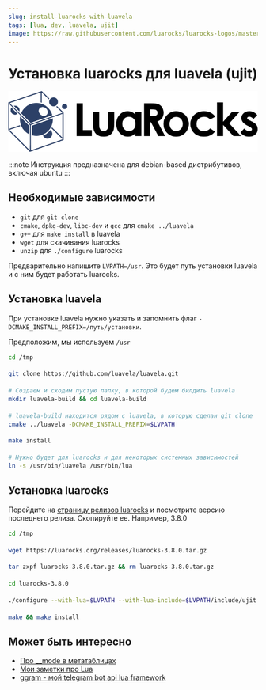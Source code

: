 ```yaml
---
slug: install-luarocks-with-luavela
tags: [lua, dev, luavela, ujit]
image: https://raw.githubusercontent.com/luarocks/luarocks-logos/master/luarocks_new_logo.png
---
```


# Установка luarocks для luavela (ujit)

![luarocks-logo-png](https://raw.githubusercontent.com/luarocks/luarocks-logos/master/luarocks_new_logo.png)

:::note
Инструкция предназначена для debian-based дистрибутивов, включая ubuntu
:::

## Необходимые зависимости

- `git` для `git clone`
- `cmake`, `dpkg-dev`, `libc-dev` и `gcc` для `cmake ../luavela`
- `g++` для `make install` в luavela
- `wget` для скачивания luarocks
- `unzip` для `./configure` luarocks

Предварительно напишите `LVPATH=/usr`. Это будет путь установки luavela и с ним будет работать luarocks.

<!--truncate-->


## Установка luavela

При установке luavela нужно указать и запомнить флаг `-DCMAKE_INSTALL_PREFIX=/путь/установки`.

Предположим, мы используем `/usr`

```bash
cd /tmp

git clone https://github.com/luavela/luavela.git

# Создаем и сходим пустую папку, в которой будем билдить luavela
mkdir luavela-build && cd luavela-build

# luavela-build находится рядом с luavela, в которую сделан git clone
cmake ../luavela -DCMAKE_INSTALL_PREFIX=$LVPATH

make install

# Нужно будет для luarocks и для некоторых системных зависимостей
ln -s /usr/bin/luavela /usr/bin/lua
```

## Установка luarocks

Перейдите на [страницу релизов luarocks](https://luarocks.org/releases) и посмотрите версию последнего релиза. Скопируйте ее. Например, 3.8.0

```bash
cd /tmp

wget https://luarocks.org/releases/luarocks-3.8.0.tar.gz

tar zxpf luarocks-3.8.0.tar.gz && rm luarocks-3.8.0.tar.gz

cd luarocks-3.8.0

./configure --with-lua=$LVPATH --with-lua-include=$LVPATH/include/ujit --with-lua-interpreter=luavela

make && make install
```

## Может быть интересно

- [Про __mode в метатаблицах](../2020-01-21-lua-metatables-mode.md)
- [Мои заметки про Lua](/docs/programming/lua/)
- [ggram - мой telegram bot api lua framework](https://git.io/ggram)
